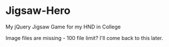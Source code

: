# Jigsaw-Hero
My jQuery Jigsaw Game for my HND in College

Image files are missing - 100 file limit? I'll come back to this later.
